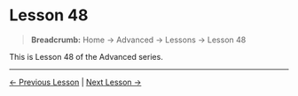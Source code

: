 # Lesson 48

> **Breadcrumb:** Home → Advanced → Lessons → Lesson 48

This is Lesson 48 of the Advanced series.

---

[← Previous Lesson](lesson_47.md) | [Next Lesson →](lesson_49.md)
